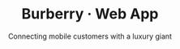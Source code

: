 ---
layout: default
type: project
folder: project2
title: Burberry &#8231; Web App
subtitle: Connecting mobile customers with a luxury giant
tags: UX Lead &#8231; Burberry &#8231; 2015
---